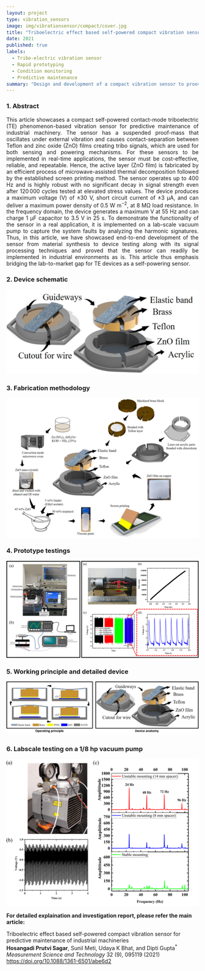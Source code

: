 ```yaml
---
layout: project
type: vibration_sensors
image: img/vibrationsensor/compact/cover.jpg
title: "Triboelectric effect based self-powered compact vibration sensor for predictive maintenance of industrial machineries"
date: 2021
published: true
labels:
  - Tribo-electric vibration sensor
  - Rapid prototyping
  - Condition monitoring
  - Predictive maintenance
summary: "Design and development of a compact vibration sensor to proove the capabilities of TENG device in vibration sensing."
---
```


<h3>1. Abstract </h3>

<p align="justify"> This article showcases a compact self-powered contact-mode triboelectric (TE) phenomenon-based vibration sensor for predictive maintenance of industrial machinery. The sensor has a suspended proof-mass that oscillates under external vibration and causes contact-separation between Teflon and zinc oxide (ZnO) films creating tribo signals, which are used for both sensing and powering mechanisms. For these sensors to be implemented in real-time applications, the sensor must be cost-effective, reliable, and repeatable. Hence, the active layer (ZnO film) is fabricated by an efficient process of microwave-assisted thermal decomposition followed by the established screen printing method. The sensor operates up to 400 Hz and is highly robust with no significant decay in signal strength even after 120 000 cycles tested at elevated stress values. The device produces a maximum voltage (V) of ±30 V, short circuit current of ±3 μA, and can deliver a maximum power density of 0.5 W m<sup>−2</sup>, at 8 MΩ load resistance. In the frequency domain, the device generates a maximum V at 55 Hz and can charge 1 µF capacitor to 3.5 V in 25 s. To demonstrate the functionality of the sensor in a real application, it is implemented on a lab-scale vacuum pump to capture the system faults by analyzing the harmonic signatures. Thus, in this article, we have showcased end-to-end development of the sensor from material synthesis to device testing along with its signal processing techniques and proved that the sensor can readily be implemented in industrial environments as is. This article thus emphasis bridging the lab-to-market gap for TE devices as a self-powering sensor.</p>

<h3>2. Device schematic</h3>
<img src="../img/vibrationsensor/compact/compact_vs.png" class="img-fluid" >

<h3>3. Fabrication methodology</h3>
<img src="../img/vibrationsensor/compact/fig1.jpg" class="img-fluid" >

<h3>4. Prototype testings</h3>
<img src="../img/vibrationsensor/compact/expt.png" class="img-fluid" >

<h3>5. Working principle and detailed device</h3>
<img src="../img/vibrationsensor/compact/fig3.png" class="img-fluid" >

<h3>6. Labscale testing on a 1/8 hp vacuum pump</h3>
<img src="../img/vibrationsensor/compact/fig4.png" class="img-fluid" >

<b>For detailed explaination and investigation report, please refer the main article:</b>

Triboelectric effect based self-powered compact vibration sensor for predictive maintenance of industrial machineries<br>
<b>Hosangadi Prutvi Sagar</b>, Sunil Meti, Udaya K Bhat, and Dipti Gupta<sup>\*</sup> <br>
<i>Measurement Science and Technology </i> 32 (9), 095119 (2021) <br>
<a href='https://iopscience.iop.org/article/10.1088/1361-6501/abe6d2/meta'> https://doi.org/10.1088/1361-6501/abe6d2 </a>
